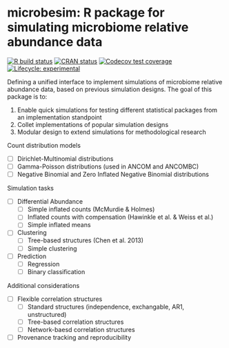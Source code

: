 # microbesim: R package for simulating microbiome relative abundance data 
<!-- badges: start -->
[![R build status](https://github.com/qpmnguyen/microbesim/workflows/R-CMD-check/badge.svg)](https://github.com/qpmnguyen/microbesim/actions)
[![CRAN status](https://www.r-pkg.org/badges/version/microbesim)](https://CRAN.R-project.org/package=microbesim)
[![Codecov test coverage](https://codecov.io/gh/qpmnguyen/microbesim/branch/master/graph/badge.svg)](https://codecov.io/gh/qpmnguyen/microbesim?branch=master)
[![Lifecycle: experimental](https://img.shields.io/badge/lifecycle-experimental-orange.svg)](https://www.tidyverse.org/lifecycle/#experimental)
<!-- badges: end -->

Defining a unified interface to implement simulations of microbiome relative abundance data, based on previous simulation designs. The goal of this package is to:  
1. Enable quick simulations for testing different statistical packages from an implementation standpoint    
2. Collet implementations of popular simulation designs  
3. Modular design to extend simulations for methodological research   

Count distribution models   
- [ ] Dirichlet-Multinomial distributions   
- [ ] Gamma-Poisson distributions (used in ANCOM and ANCOMBC) 
- [ ] Negative Binomial and Zero Inflated Negative Binomial distributions    

Simulation tasks  
- [ ] Differential Abundance  
  - [ ] Simple inflated counts (McMurdie & Holmes)  
  - [ ] Inflated counts with compensation (Hawinkle et al. & Weiss et al.) 
  - [ ] Simple inflated means  
- [ ] Clustering  
  - [ ] Tree-based structures (Chen et al. 2013)
  - [ ] Simple clustering   
- [ ] Prediction  
  - [ ] Regression  
  - [ ] Binary classification  

Additional considerations  
  - [ ] Flexible correlation structures  
    - [ ] Standard structures (independence, exchangable, AR1, unstructured) 
    - [ ] Tree-based correlation structures  
    - [ ] Network-baesd correlation structures 
  - [ ] Provenance tracking and reproducibility  
